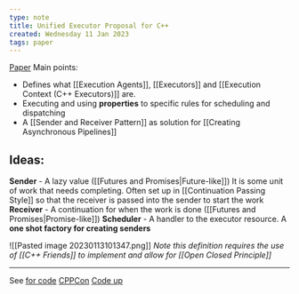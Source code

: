 ```yaml
---
type: note
title: Unified Executor Proposal for C++
created: Wednesday 11 Jan 2023
tags: paper
---
```

[Paper](https://www.open-std.org/jtc1/sc22/wg21/docs/papers/2020/p0443r14.html)
Main points:
- Defines what [[Execution Agents]], [[Executors]] and [[Execution Context (C++ Executors)]] are.
- Executing and using **properties** to specific rules for scheduling and dispatching
- A [[Sender and Receiver Pattern]] as solution for [[Creating Asynchronous Pipelines]]

## Ideas:
**Sender** - A lazy value ([[Futures and Promises|Future-like]])
	It is some unit of work that needs completing. Often set up in [[Continuation Passing Style]] so that the receiver is passed into the sender to start the work
**Receiver** - A continuation for when the work is done ([[Futures and Promises|Promise-like]])
**Scheduler** - A handler to the executor resource. A **one shot factory for creating senders**

![[Pasted image 20230113101347.png]]
*Note this definition requires the use of [[C++ Friends]] to implement and allow for [[Open Closed Principle]]*

---
See [for code](https://godbolt.org/z/dnrabsbdq)
[CPPCon](https://www.youtube.com/watch?v=tF-Nz4aRWAM&t=210s)
[Code up](https://www.youtube.com/watch?v=xiaqNvqRB2E)
